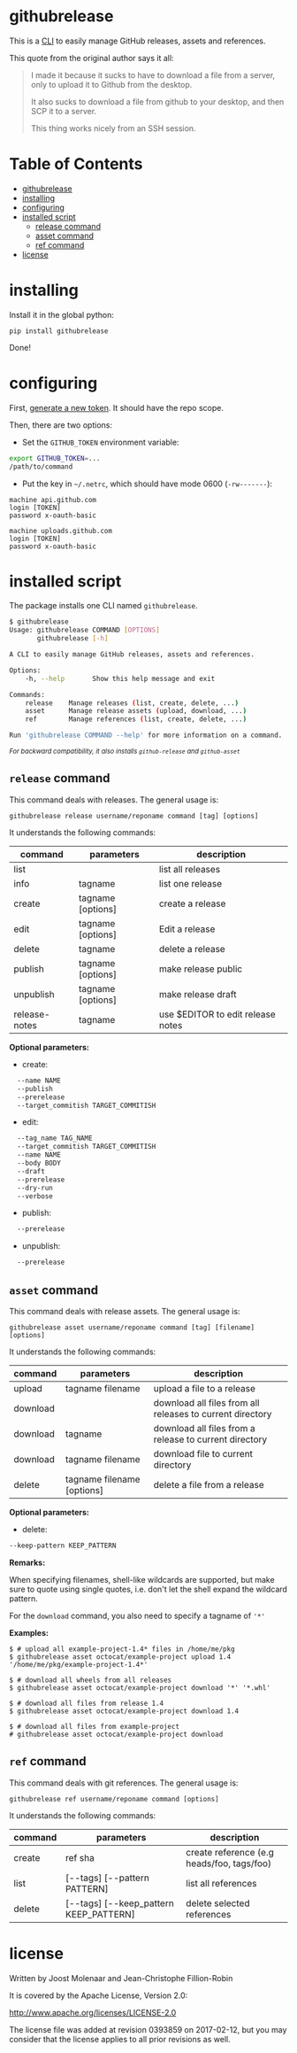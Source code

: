 # githubrelease

This is a [CLI](https://en.wikipedia.org/wiki/Command-line_interface) to easily
manage GitHub releases, assets and references.

This quote from the original author says it all:

> I made it because it sucks to have to download a file from a server,
> only to upload it to Github from the desktop.
>
> It also sucks to download a file from github to your desktop, and then
> SCP it to a server.
>
> This thing works nicely from an SSH session.

# Table of Contents

   * [githubrelease](#githubrelease)
   * [installing](#installing)
   * [configuring](#configuring)
   * [installed script](#installed-script)
      * [release command](#release-command)
      * [asset command](#asset-command)
      * [ref command](#ref-command)
   * [license](#license)

<!--
<small>*Created by [gh-md-toc](https://github.com/ekalinin/github-markdown-toc)*</small>
-->

# installing

Install it in the global python:

```
pip install githubrelease
```

Done!

# configuring

First, [generate a new token](https://help.github.com/articles/creating-an-access-token-for-command-line-use). It should have
the repo scope.

Then, there are two options:

* Set the `GITHUB_TOKEN` environment variable:

```bash
export GITHUB_TOKEN=...
/path/to/command
```

* Put the key in `~/.netrc`, which should have mode 0600 (`-rw-------`):

```
machine api.github.com
login [TOKEN]
password x-oauth-basic

machine uploads.github.com
login [TOKEN]
password x-oauth-basic
```

# installed script

The package installs one CLI named ``githubrelease``.

```bash
$ githubrelease 
Usage: githubrelease COMMAND [OPTIONS]
       githubrelease [-h]

A CLI to easily manage GitHub releases, assets and references.

Options:
    -h, --help       Show this help message and exit

Commands:
    release    Manage releases (list, create, delete, ...)
    asset      Manage release assets (upload, download, ...)
    ref        Manage references (list, create, delete, ...)

Run 'githubrelease COMMAND --help' for more information on a command.
```

<small>*For backward compatibility, it also installs `github-release` and `github-asset`*</small>

## ``release`` command

This command deals with releases. The general usage is:

    githubrelease release username/reponame command [tag] [options]

It understands the following commands:

| command       | parameters        | description                       |
|---------------|-------------------|-----------------------------------|
| list          |                   | list all releases                 |
| info          | tagname           | list one release                  |
| create        | tagname [options] | create a release                  |
| edit          | tagname [options] | Edit a release                    |
| delete        | tagname           | delete a release                  |
| publish       | tagname [options] | make release public               |
| unpublish     | tagname [options] | make release draft                |
| release-notes | tagname           | use $EDITOR to edit release notes |

**Optional parameters:**

* create:

```bash
  --name NAME
  --publish
  --prerelease
  --target_commitish TARGET_COMMITISH
```

* edit:

```bash
  --tag_name TAG_NAME
  --target_commitish TARGET_COMMITISH
  --name NAME
  --body BODY
  --draft
  --prerelease
  --dry-run
  --verbose
```

* publish:

```bash
  --prerelease
```

* unpublish:

```bash
  --prerelease
```


## ``asset`` command

This command deals with release assets. The general usage is:

    githubrelease asset username/reponame command [tag] [filename] [options]

It understands the following commands:

| command   | parameters                 | description                                               |
|-----------|----------------------------|-----------------------------------------------------------|
| upload    | tagname filename           | upload a file to a release                                |
| download  |                            | download all files from all releases to current directory |
| download  | tagname                    | download all files from a release to current directory    |
| download  | tagname filename           | download file to current directory                        |
| delete    | tagname filename [options] | delete a file from a release                              |


**Optional parameters:**

* delete:

```bash
--keep-pattern KEEP_PATTERN
```


**Remarks:**

When specifying filenames, shell-like wildcards are supported, but make sure to
quote using single quotes, i.e. don't let the shell expand the wildcard pattern.

For the `download` command, you also need to specify a tagname of `'*'`


**Examples:**

```
$ # upload all example-project-1.4* files in /home/me/pkg
$ githubrelease asset octocat/example-project upload 1.4 '/home/me/pkg/example-project-1.4*'

$ # download all wheels from all releases
$ githubrelease asset octocat/example-project download '*' '*.whl'

$ # download all files from release 1.4
$ githubrelease asset octocat/example-project download 1.4

$ # download all files from example-project
# githubrelease asset octocat/example-project download
```

## ``ref`` command

This command deals with git references. The general usage is:

    githubrelease ref username/reponame command [options]

It understands the following commands:

| command   | parameters                             | description                                |
|-----------|----------------------------------------|--------------------------------------------|
| create    | ref sha                                | create reference (e.g heads/foo, tags/foo) |
| list      | [--tags] [--pattern PATTERN]           | list all references                        |
| delete    | [--tags] [--keep_pattern KEEP_PATTERN] | delete selected references                 |


# license

Written by Joost Molenaar and Jean-Christophe Fillion-Robin

It is covered by the Apache License, Version 2.0:

http://www.apache.org/licenses/LICENSE-2.0

The license file was added at revision 0393859 on 2017-02-12, but you may
consider that the license applies to all prior revisions as well.